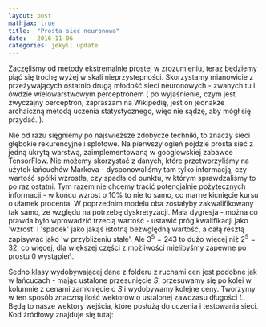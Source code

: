 ```yaml
---
layout: post
mathjax: true
title:  "Prosta sieć neuronowa"
date:   2016-11-06
categories: jekyll update
---
```


Zaczęliśmy od metody ekstremalnie prostej w zrozumieniu, teraz będziemy piąć się trochę wyżej w skali nieprzystepności. Skorzystamy mianowicie z przeżywających ostatnio drugą młodość sieci neuronowych - zwanych tu i ówdzie wielowarstwowym perceptronem ( po wyjaśnienie, czym jest zwyczajny perceptron, zapraszam na Wikipedię, jest on jednakże archaiczną metodą uczenia statystycznego, więc nie sądzę, aby mógł się przydać. ). 

Nie od razu sięgniemy po najświeższe zdobycze techniki, to znaczy sieci głębokie rekurencyjne i splotowe. Na pierwszy ogień pójdzie prosta sieć z jedną ukrytą warstwą, zaimplementowaną w googlowskiej zabawce TensorFlow. Nie możemy skorzystać z danych, które przetworzyliśmy na użytek łańcuchów Markova - dysponowaliśmy tam tylko informacją, czy wartość spółki wzrostła, czy spadła od punktu, w którym sprawdzaliśmy to po raz ostatni. Tym razem nie chcemy tracić potencjalnie pożytecznych informacji - w końcu wzrost o 10% to nie to samo, co marne kicnięcie kursu o ułamek procenta. W poprzednim modelu oba zostałyby zakwalifikowany tak samo, ze względu na potrzebę dyskretyzacji. Mała dygresja - można co prawda było wprowadzić trzecią wartość - ustawić próg kwalifikacji jako 'wzrost' i 'spadek' jako jakąś istotną bezwględną wartość, a całą resztą zapisywać jako 'w przybliżeniu stałe'. Ale $3^5 = 243$ to dużo więcej niż $2^5 = 32$, co więcej, dla większej części z możliwości mielibyśmy zapewne po prostu 0 wystąpień. 

Sedno klasy wydobywającej dane z folderu z ruchami cen jest podobne jak w łańcucach - mając ustalone przesunięcie $S$, przesuwamy się po kolei w kolumnie z cenami zamknięcie o $S$ i wydobywamy kolejne ceny. Tworzymy w ten sposób znaczną ilość wektorów o ustalonej zawczasu długości $L$. Będą to nasze wektory wejścia, które posłużą do uczenia i testowania sieci. Kod źródłowy znajduje się tutaj:


